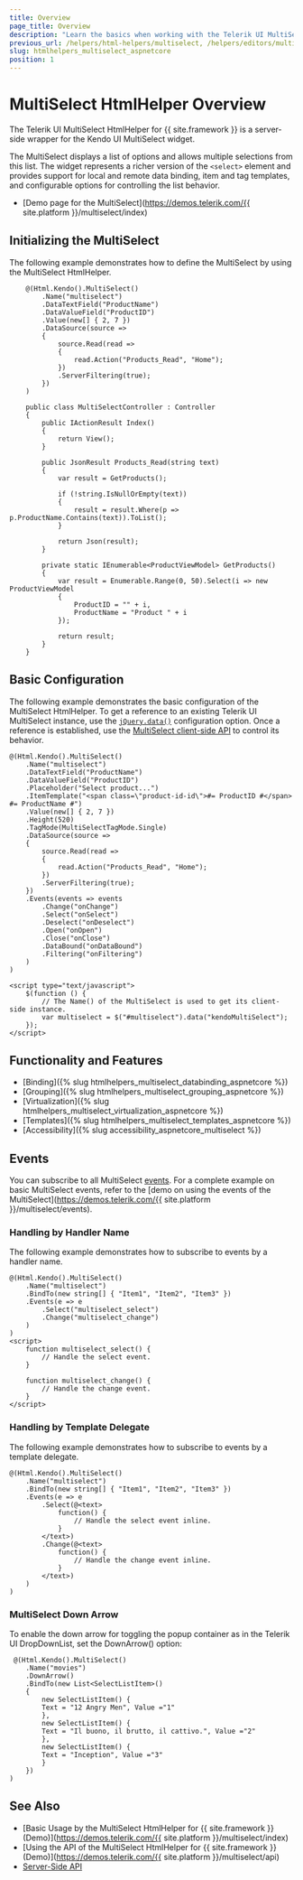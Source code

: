 ```yaml
---
title: Overview
page_title: Overview
description: "Learn the basics when working with the Telerik UI MultiSelect HtmlHelper for {{ site.framework }}."
previous_url: /helpers/html-helpers/multiselect, /helpers/editors/multiselect/overview
slug: htmlhelpers_multiselect_aspnetcore
position: 1
---
```


# MultiSelect HtmlHelper Overview

The Telerik UI MultiSelect HtmlHelper for {{ site.framework }} is a server-side wrapper for the Kendo UI MultiSelect widget.

The MultiSelect displays a list of options and allows multiple selections from this list. The widget represents a richer version of the `<select>` element and provides support for local and remote data binding, item and tag templates, and configurable options for controlling the list behavior.

* [Demo page for the MultiSelect](https://demos.telerik.com/{{ site.platform }}/multiselect/index)

## Initializing the MultiSelect

The following example demonstrates how to define the MultiSelect by using the MultiSelect HtmlHelper.

```Razor
    @(Html.Kendo().MultiSelect()
        .Name("multiselect")
        .DataTextField("ProductName")
        .DataValueField("ProductID")
        .Value(new[] { 2, 7 })
        .DataSource(source =>
        {
            source.Read(read =>
            {
                read.Action("Products_Read", "Home");
            })
            .ServerFiltering(true);
        })
    )
```
```Controller
    public class MultiSelectController : Controller
    {
        public IActionResult Index()
        {
            return View();
        }

        public JsonResult Products_Read(string text)
        {
            var result = GetProducts();

            if (!string.IsNullOrEmpty(text))
            {
                result = result.Where(p => p.ProductName.Contains(text)).ToList();
            }

            return Json(result);
        }

        private static IEnumerable<ProductViewModel> GetProducts()
        {
            var result = Enumerable.Range(0, 50).Select(i => new ProductViewModel
            {
                ProductID = "" + i,
                ProductName = "Product " + i
            });

            return result;
        }
    }
```

## Basic Configuration

The following example demonstrates the basic configuration of the MultiSelect HtmlHelper. To get a reference to an existing Telerik UI MultiSelect instance, use the [`jQuery.data()`](http://api.jquery.com/jQuery.data/) configuration option. Once a reference is established, use the [MultiSelect client-side API](https://docs.telerik.com/kendo-ui/api/javascript/ui/multiselect#methods) to control its behavior.

```
@(Html.Kendo().MultiSelect()
    .Name("multiselect")
    .DataTextField("ProductName")
    .DataValueField("ProductID")
    .Placeholder("Select product...")
    .ItemTemplate("<span class=\"product-id-id\">#= ProductID #</span> #= ProductName #")
    .Value(new[] { 2, 7 })
    .Height(520)
    .TagMode(MultiSelectTagMode.Single)
    .DataSource(source =>
    {
        source.Read(read =>
        {
            read.Action("Products_Read", "Home");
        })
        .ServerFiltering(true);
    })
    .Events(events => events
        .Change("onChange")
        .Select("onSelect")
        .Deselect("onDeselect")
        .Open("onOpen")
        .Close("onClose")
        .DataBound("onDataBound")
        .Filtering("onFiltering")
    )
)

<script type="text/javascript">
    $(function () {
        // The Name() of the MultiSelect is used to get its client-side instance.
        var multiselect = $("#multiselect").data("kendoMultiSelect");
    });
</script>
```

## Functionality and Features

* [Binding]({% slug htmlhelpers_multiselect_databinding_aspnetcore %})
* [Grouping]({% slug htmlhelpers_multiselect_grouping_aspnetcore %})
* [Virtualization]({% slug htmlhelpers_multiselect_virtualization_aspnetcore %})
* [Templates]({% slug htmlhelpers_multiselect_templates_aspnetcore %})
* [Accessibility]({% slug accessibility_aspnetcore_multiselect %})

## Events

You can subscribe to all MultiSelect [events](/api/multiselect). For a complete example on basic MultiSelect events, refer to the [demo on using the events of the MultiSelect](https://demos.telerik.com/{{ site.platform }}/multiselect/events).

### Handling by Handler Name

The following example demonstrates how to subscribe to events by a handler name.

    @(Html.Kendo().MultiSelect()
        .Name("multiselect")
        .BindTo(new string[] { "Item1", "Item2", "Item3" })
        .Events(e => e
            .Select("multiselect_select")
            .Change("multiselect_change")
        )
    )
    <script>
        function multiselect_select() {
            // Handle the select event.
        }

        function multiselect_change() {
            // Handle the change event.
        }
    </script>


### Handling by Template Delegate

The following example demonstrates how to subscribe to events by a template delegate.

    @(Html.Kendo().MultiSelect()
        .Name("multiselect")
        .BindTo(new string[] { "Item1", "Item2", "Item3" })
        .Events(e => e
            .Select(@<text>
                function() {
                    // Handle the select event inline.
                }
            </text>)
            .Change(@<text>
                function() {
                    // Handle the change event inline.
                }
            </text>)
        )
    )

### MultiSelect Down Arrow

To enable the down arrow for toggling the popup container as in the Telerik UI DropDownList, set the DownArrow() option:

     @(Html.Kendo().MultiSelect()
        .Name("movies")
        .DownArrow()
        .BindTo(new List<SelectListItem>()
        {
            new SelectListItem() {
            Text = "12 Angry Men", Value ="1"
            },
            new SelectListItem() {
            Text = "Il buono, il brutto, il cattivo.", Value ="2"
            },
            new SelectListItem() {
            Text = "Inception", Value ="3"
            }
        })
    )

## See Also

* [Basic Usage by the MultiSelect HtmlHelper for {{ site.framework }} (Demo)](https://demos.telerik.com/{{ site.platform }}/multiselect/index)
* [Using the API of the MultiSelect HtmlHelper for {{ site.framework }} (Demo)](https://demos.telerik.com/{{ site.platform }}/multiselect/api)
* [Server-Side API](/api/multiselect)
